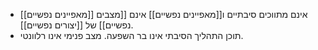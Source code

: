 - [[מאפיינים נפשיים]] אינם מתווכים סיבתיים ו[[מאפיינים נפשיים]] אינם [[מצבים נפשיים]] של [[יצורים נפשיים]].
- תוכן התהליך הסיבתי אינו בר השפעה. מצב פנימי אינו רלוונטי.
